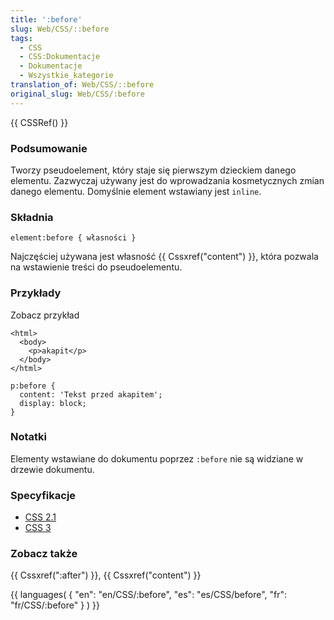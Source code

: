 ```yaml
---
title: ':before'
slug: Web/CSS/::before
tags:
  - CSS
  - CSS:Dokumentacje
  - Dokumentacje
  - Wszystkie_kategorie
translation_of: Web/CSS/::before
original_slug: Web/CSS/:before
---
```

{{ CSSRef() }}

### Podsumowanie

Tworzy pseudoelement, który staje się pierwszym dzieckiem danego elementu. Zazwyczaj używany jest do wprowadzania kosmetycznych zmian danego elementu. Domyślnie element wstawiany jest `inline`.

### Składnia

    element:before { własności }

Najczęściej używana jest własność {{ Cssxref("content") }}, która pozwala na wstawienie treści do pseudoelementu.

### Przykłady

Zobacz przykład

    <html>
      <body>
        <p>akapit</p>
      </body>
    </html>

<!---->

    p:before {
      content: 'Tekst przed akapitem';
      display: block;
    }



### Notatki

Elementy wstawiane do dokumentu poprzez `:before` nie są widziane w drzewie dokumentu.

### Specyfikacje

- [CSS 2.1](http://www.w3.org/TR/1998/REC-CSS2-19980512/selector.html#before-and-after)
- [CSS 3](http://www.w3.org/TR/css3-selectors/#gen-content)

### Zobacz także

{{ Cssxref(":after") }}, {{ Cssxref("content") }}



{{ languages( { "en": "en/CSS/:before", "es": "es/CSS/before", "fr": "fr/CSS/:before" } ) }}
